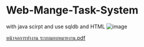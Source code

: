 # Web-Mange-Task-System
with java scirpt and use sqldb and HTML
![image](https://github.com/slowhandc1ap/Web-Mange-Task-System/assets/120072774/cdfae06e-7959-404b-affd-8e512937450f)

[หน้าจอการทำงาน ระบบมอบหมายงาน.pdf](https://github.com/slowhandc1ap/Web-Mange-Task-System/files/14849458/default.pdf)
